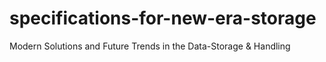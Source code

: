 # specifications-for-new-era-storage
Modern Solutions and Future Trends  in the Data-Storage &amp; Handling
